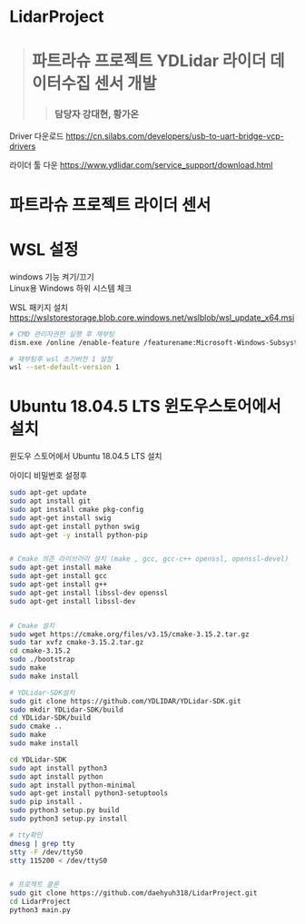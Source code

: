 # LidarProject

> # 파트라슈 프로젝트 YDLidar 라이더 데이터수집 센서 개발
> > ### 담당자 강대현, 황가온


Driver 다운로드
https://cn.silabs.com/developers/usb-to-uart-bridge-vcp-drivers

라이더 툴 다운
https://www.ydlidar.com/service_support/download.html

# 파트라슈 프로젝트 라이더 센서

# WSL 설정
windows 기능 켜기/끄기   
Linux용 Windows 하위 시스템 체크

WSL 패키지 설치
https://wslstorestorage.blob.core.windows.net/wslblob/wsl_update_x64.msi

```bash
# CMD 관리자권한 실행 후 재부팅
dism.exe /online /enable-feature /featurename:Microsoft-Windows-Subsystem-Linux /all /norestart
```

```bash
# 재부팅후 wsl 초기버전 1 설정
wsl --set-default-version 1
```
# Ubuntu 18.04.5 LTS 윈도우스토어에서 설치
윈도우 스토어에서 Ubuntu 18.04.5 LTS 설치

아이디 비밀번호 설정후

```bash
sudo apt-get update
sudo apt install git
sudo apt install cmake pkg-config
sudo apt-get install swig
sudo apt-get install python swig
sudo apt-get -y install python-pip


# Cmake 의존 라이브러리 설치 (make , gcc, gcc-c++ openssl, openssl-devel)
sudo apt-get install make
sudo apt-get install gcc 
sudo apt-get install g++
sudo apt-get install libssl-dev openssl
sudo apt-get install libssl-dev


# Cmake 설치
sudo wget https://cmake.org/files/v3.15/cmake-3.15.2.tar.gz
sudo tar xvfz cmake-3.15.2.tar.gz
cd cmake-3.15.2
sudo ./bootstrap
sudo make
sudo make install

# YDLidar-SDK설치
sudo git clone https://github.com/YDLIDAR/YDLidar-SDK.git
sudo mkdir YDLidar-SDK/build
cd YDLidar-SDK/build
sudo cmake ..
sudo make
sudo make install

cd YDLidar-SDK
sudo apt install python3
sudo apt install python
sudo apt install python-minimal
sudo apt-get install python3-setuptools
sudo pip install .
sudo python3 setup.py build
sudo python3 setup.py install

# tty확인
dmesg | grep tty
stty -F /dev/ttyS0
stty 115200 < /dev/ttyS0


# 프로젝트 클론
sudo git clone https://github.com/daehyuh318/LidarProject.git   
cd LidarProject
python3 main.py 
```
